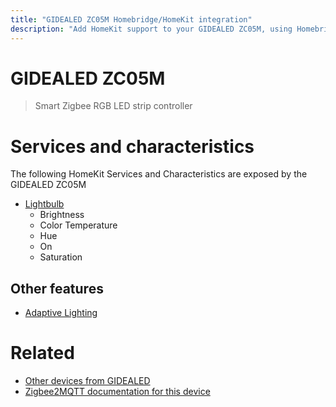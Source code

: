 ```yaml
---
title: "GIDEALED ZC05M Homebridge/HomeKit integration"
description: "Add HomeKit support to your GIDEALED ZC05M, using Homebridge, Zigbee2MQTT and homebridge-z2m."
---
```

<!---
This file has been GENERATED using src/docgen/docgen.ts
DO NOT EDIT THIS FILE MANUALLY!
-->
# GIDEALED ZC05M
> Smart Zigbee RGB LED strip controller


# Services and characteristics
The following HomeKit Services and Characteristics are exposed by
the GIDEALED ZC05M

* [Lightbulb](../../light.md)
  * Brightness
  * Color Temperature
  * Hue
  * On
  * Saturation


## Other features
* [Adaptive Lighting](../../light.md)


# Related
* [Other devices from GIDEALED](../index.md#gidealed)
* [Zigbee2MQTT documentation for this device](https://www.zigbee2mqtt.io/devices/ZC05M.html)